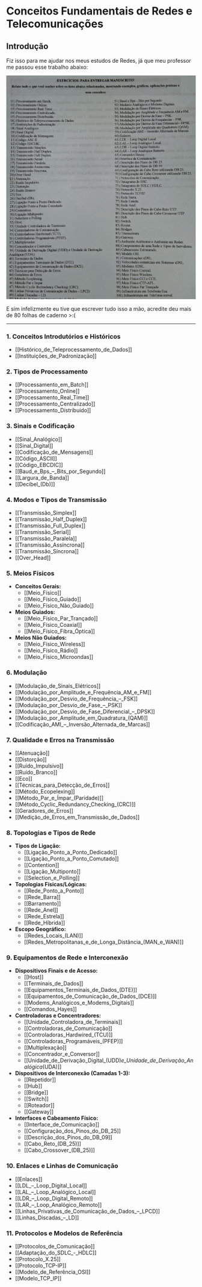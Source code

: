 # Conceitos Fundamentais de Redes e Telecomunicações

## Introdução

Fiz isso para me ajudar nos meus estudos de Redes, já que meu professor me passou esse trabalho abaixo:

<div align=center>
  <img alt="msg" src="qt.png">
</div>

E sim infelizmente eu tive que escrever tudo isso a mão, acredite deu mais de 80 folhas de caderno >:(

---

### 1. Conceitos Introdutórios e Históricos
*   [[Histórico_de_Teleprocessamento_de_Dados]]
*   [[Instituições_de_Padronização]]

### 2. Tipos de Processamento
*   [[Processamento_em_Batch]]
*   [[Processamento_Online]]
*   [[Processamento_Real_Time]]
*   [[Processamento_Centralizado]]
*   [[Processamento_Distribuido]]

### 3. Sinais e Codificação
*   [[Sinal_Analógico]]
*   [[Sinal_Digital]]
*   [[Codificação_de_Mensagens]]
*   [[Código_ASCII]]
*   [[Código_EBCDIC]]
*   [[Baud_e_Bps_–_Bits_por_Segundo]]
*   [[Largura_de_Banda]]
*   [[Decibel_(Db)]]

### 4. Modos e Tipos de Transmissão
*   [[Transmissão_Simplex]]
*   [[Transmissão_Half_Duplex]]
*   [[Transmissão_Full_Duplex]]
*   [[Transmissão_Serial]]
*   [[Transmissão_Paralela]]
*   [[Transmissão_Assíncrona]]
*   [[Transmissão_Síncrona]]
*   [[Over_Head]]

### 5. Meios Físicos
*   **Conceitos Gerais:**
    *   [[Meio_Físico]]
    *   [[Meio_Físico_Guiado]]
    *   [[Meio_Físico_Não_Guiado]]
*   **Meios Guiados:**
    *   [[Meio_Físico_Par_Trançado]]
    *   [[Meio_Físico_Coaxial]]
    *   [[Meio_Físico_Fibra_Óptica]]
*   **Meios Não Guiados:**
    *   [[Meio_Físico_Wireless]]
    *   [[Meio_Físico_Rádio]]
    *   [[Meio_Físico_Microondas]]

### 6. Modulação
*   [[Modulação_de_Sinais_Elétricos]]
*   [[Modulação_por_Amplitude_e_Frequência_AM_e_FM]]
*   [[Modulação_por_Desvio_de_Frequência_–_FSK]]
*   [[Modulação_por_Desvio_de_Fase_–_PSK]]
*   [[Modulação_por_Desvio_de_Fase_Diferencial_–_DPSK]]
*   [[Modulação_por_Amplitude_em_Quadratura_(QAM)]]
*   [[Codificação_AMI_–_Inversão_Alternada_de_Marcas]]

### 7. Qualidade e Erros na Transmissão
*   [[Atenuação]]
*   [[Distorção]]
*   [[Ruído_Impulsivo]]
*   [[Ruído_Branco]]
*   [[Eco]]
*   [[Técnicas_para_Detecção_de_Erros]]
*   [[Método_Ecopelexing]]
*   [[Método_Par_e_Ímpar_(Paridade)]]
*   [[Método_Cyclic_Redundancy_Checking_(CRC)]]
*   [[Geradores_de_Erros]]
*   [[Medição_de_Erros_em_Transmissão_de_Dados]]

### 8. Topologias e Tipos de Rede
*   **Tipos de Ligação:**
    *   [[Ligação_Ponto_a_Ponto_Dedicado]]
    *   [[Ligação_Ponto_a_Ponto_Comutado]]
    *   [[Contention]]
    *   [[Ligação_Multiponto]]
    *   [[Selection_e_Polling]]
*   **Topologias Físicas/Lógicas:**
    *   [[Rede_Ponto_a_Ponto]]
    *   [[Rede_Barra]]
    *   [[Barramento]]
    *   [[Rede_Anel]]
    *   [[Rede_Estrela]]
    *   [[Rede_Híbrida]]
*   **Escopo Geográfico:**
    *   [[Redes_Locais_(LAN)]]
    *   [[Redes_Metropolitanas_e_de_Longa_Distância_(MAN_e_WAN)]]

### 9. Equipamentos de Rede e Interconexão
*   **Dispositivos Finais e de Acesso:**
    *   [[Host]]
    *   [[Terminais_de_Dados]]
    *   [[Equipamentos_Terminais_de_Dados_(DTE)]]
    *   [[Equipamentos_de_Comunicação_de_Dados_(DCE)]]
    *   [[Modems_Analógicos_e_Modems_Digitais]]
    *   [[Comandos_Hayes]]
*   **Controladoras e Concentradores:**
    *   [[Unidade_Controladora_de_Terminais]]
    *   [[Controladoras_de_Comunicação]]
    *   [[Controladoras_Hardwired_(TCU)]]
    *   [[Controladoras_Programáveis_(PFEP)]]
    *   [[Multiplexação]]
    *   [[Concentrador_e_Conversor]]
    *   [[Unidade_de_Derivação_Digital_(UDD)_e_Unidade_de_Derivação_Analógica_(UDA)]]
*   **Dispositivos de Interconexão (Camadas 1-3):**
    *   [[Repetidor]]
    *   [[Hub]]
    *   [[Bridge]]
    *   [[Switch]]
    *   [[Roteador]]
    *   [[Gateway]]
*   **Interfaces e Cabeamento Físico:**
    *   [[Interface_de_Comunicação]]
    *   [[Configuração_dos_Pinos_do_DB_25]]
    *   [[Descrição_dos_Pinos_do_DB_09]]
    *   [[Cabo_Reto_(DB_25)]]
    *   [[Cabo_Crossover_(DB_25)]]

### 10. Enlaces e Linhas de Comunicação
*   [[Enlaces]]
*   [[LDL_–_Loop_Digital_Local]]
*   [[LAL_–_Loop_Analógico_Local]]
*   [[LDR_–_Loop_Digital_Remoto]]
*   [[LAR_–_Loop_Analógico_Remoto]]
*   [[Linhas_Privativas_de_Comunicação_de_Dados_–_LPCD]]
*   [[Linhas_Discadas_–_LD]]

### 11. Protocolos e Modelos de Referência
*   [[Protocolos_de_Comunicação]]
*   [[Adaptação_do_SDLC_-_HDLC]]
*   [[Protocolo_X.25]]
*   [[Protocolo_TCP-IP]]
*   [[Modelo_de_Referência_OSI]]
*   [[Modelo_TCP_IP]]